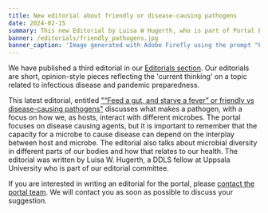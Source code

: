 ```yaml
---
title: New editorial about friendly or disease-causing pathogens
date: 2024-02-15
summary: This new Editorial by Luisa W Hugerth, who is part of Portal Editorial Committee, discusses what makes a pathogen, which a focus on the microbes in our bodies.
banner: /editorials/friendly_pathogens.jpg
banner_caption: 'Image generated with Adobe Firefly using the prompt "Friendly microorganisms that help us to digest food".'
---
```


We have published a third editorial in our [Editorials section](/editorials/). Our editorials are short, opinion-style pieces reflecting the 'current thinking' on a topic related to infectious disease and pandemic preparedness.

This latest editorial, entitled ["“Feed a gut, and starve a fever” or friendly vs disease-causing pathogens"](/editorials/friendly_deadly_pathogens) discusses what makes a pathogen, with a focus on how we, as hosts, interact with different microbes. The portal focuses on disease causing agents, but it is important to remember that the capacity for a microbe to cause disease can depend on the interplay between host and microbe. The editorial also talks about microbial diversity in different parts of our bodies and how that relates to our health. The editorial was written by Luisa W. Hugerth, a DDLS fellow at Uppsala University who is part of our editorial committee.

If you are interested in writing an editorial for the portal, please [contact the portal team](/contact/). We will contact you as soon as possible to discuss your suggestion.
